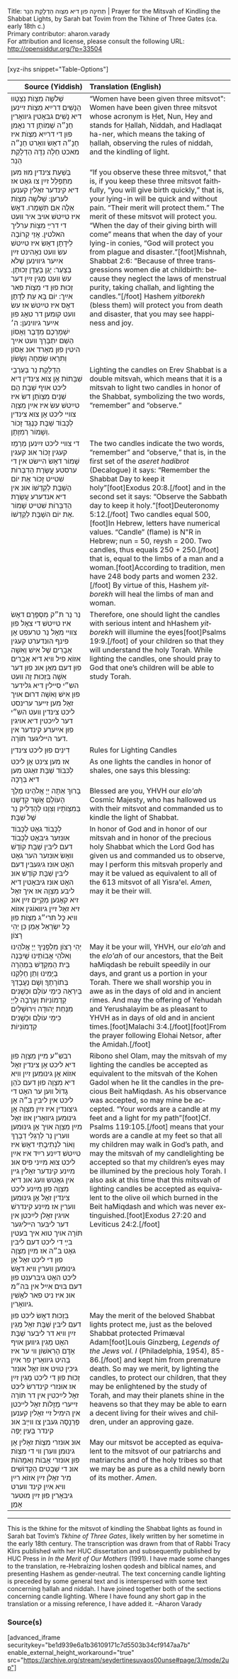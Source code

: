 <html>
<head></head>
<body>
Title: תְחִינָה פון דיא מִצְוה הַדְלָקַת הַנֵר | Prayer for the Mitsvah of Kindling the Shabbat Lights, by Sarah bat Tovim from the Tkhine of Three Gates (ca. early 18th c.)<br />
Primary contributor: aharon.varady<br />
For attribution and license, please consult the following URL: <a href="http://opensiddur.org/?p=33504">http://opensiddur.org/?p=33504</a>
<p />
<hr />

[xyz-ihs snippet="Table-Options"]<table style="margin-left: auto; margin-right: auto;" class="draggable">
<thead><tr><th id="x" style="text-align: right;">Source (Yiddish)</th><th style="text-align: left;">Translation (English)</th></tr></thead>
<tbody>
<tr><td style="vertical-align:top;">
<div class="yiddish" lang="yi">
שְׁלֹשָה מִצְוֺת נִצְטַווּ הַנָשִׁים דרײַא מִצְוֺת זײנען דיא נָשִׁים גבּאָטין גיװאָרין חַנָ״ה שְׁמוֹתָן דר נאָמן פוּן די דרײַא מִצְוֺת איז חַנָ״ה דאָשׂ װאָרט חַנָ״ה מאכט חַלָה נִדָה הַדְלָקַת הַנֵר׃
</div></td>

<td style="vertical-align:top;">
<div class="english" lang="en">
“Women have been given three mitsvot": Women have been given three mitsvot whose acronym is Ḥet, Nun, Hey and stands for Ḥallah, Niddah, and Hadlaqat ha-ner, which means the taking of ḥallah, observing the rules of niddah, and the kindling of light.
</div></td></tr>


<tr><td style="vertical-align:top;">
<div class="yiddish" lang="yi">
בְּשַׁעַת צינדין מוּז מען מִתְפַּלֵל זײַן צו גאָט אז דיא קינדער זאָלין קענען לערען: שְׁלֹשָה מִצְוֺת אֵלֶה אִם תִּשְׁמְרוּ. דאָשׂ איז טײַטשׁ אױבּ איר װעט די דרײַ מִצְוֺת ערליך האלטין. אֲזַי קְרוֹבָה לֵידָתָן דאָשׂ איז טײַטשׁ עשׂ װעט נאָהינט זײַן אײַער גיװינען שֶׁלֹא בְּצַעַר: יָגֵן בַּעֲדָן זְכוּתָן. עשׂ װעט מַגִין זײַן דער זְכוּת פוּן די מִצְוֺת פאר אײַך: יוֹם בָּא עֵת לֵדָתָן דאָס איז טײַטשׁ אז עשׂ װעט קומען דר טאָג פוּן אײַער גיװינען: ה׳ יִשְׁמָרְכֶם מִדֶּבֶר וְאָסוֹן הַשֵׁם יִתְבָּרֵךְ װעט אײַך היטין פוּן מאָרד אוּנ אָסוֹן וְתִרְאוּ שִׂמְחָה וְשָׂשׂוֹן׃
</div></td>

<td style="vertical-align:top;">
<div class="english" lang="en">
“If you observe these three mitsvot," that is, if you keep these three mitsvot faithfully, “you will give birth quickly,” that is, your lying-in will be quick and without pain. “Their merit will protect them.” The merit of these mitsvot will protect you. “When the day of their giving birth will come” means that when the day of your lying-in conies, “God will protect you from plague and disaster.”[foot]Mishnah, Shabbat 2:6: “Because of three transgressions women die at childbirth: because they neglect the laws of menstrual purity, taking challah, and lighting the candles.”[/foot] Hashem <em>yitborekh</em> (bless them) will protect you from death and disaster, that you may see happiness and joy.
</div></td></tr>


<tr><td style="vertical-align:top;">
<div class="yiddish" lang="yi">
הַדְלָקַת נֵר בְּעַרְבֵי שַׁבָּתוֹת אָן צוּא צינדין דיא ליכט אױף שַׁבָּת הֵם שְׁנַיִם מִצְוֺתָן דשׂ איז טײַטשׁ עשׂ איז אײַן מִצְוָה צװײ ליכט אָן צוּא צינדין לְכָּבוֹד שַׁבָּת כְּנֶגֶד זָכוֹר וְשָׁמוֹר רְמִזָתָן. 
</div></td>

<td style="vertical-align:top;">
<div class="english" lang="en">
Lighting the candles on Erev Shabbat is a double mitsvah, which means that it is a mitsvah to light two candles in honor of the Shabbat, symbolizing the two words, “remember” and “observe.”
</div></td></tr>


<tr><td style="vertical-align:top;">
<div class="yiddish" lang="yi">
די צװײ ליכט זײַנען מְרַמֵז קעגין זָכוֹר אוּנ קעגין שָׁמוֹר דאָשׂ הײשׂט אין די ערסטע עֲשֶׂרֶת הַדִבְּרוֹת שׁטײט זָכוֹר אֶת יוֹם הַשַׁבָּת לְקַדְשׁוֹ אוּנ אין דיא אנדערע עֲשֶׂרֶת הַדִבְּרוֹת שׁטײט שָׁמוֹר אֶת יוֹם השַׁבָּת לְקַדְשׁוֹ.
</div></td>

<td style="vertical-align:top;">
<div class="english" lang="en">
The two candles indicate the two words, “remember” and “observe,” that is, in the first set of the <em>aseret hadibrot</em> (Decalogue) it says: “Remember the Shabbat Day to keep it holy”[foot]Exodus 20:8.[/foot] and in the second set it says: “Observe the Sabbath day to keep it holy.”[foot]Deuteronomy 5:12.[/foot] Two candles equal 500,[foot]In Hebrew, letters have numerical values. “Candle” (flame) is N"R in Hebrew; nun = 50, reysh = 200. Two candles, thus equals 250 + 250.[/foot] that is, equal to the limbs of a man and a woman.[foot]According to tradition, men have 248 body parts and women 232.[/foot] By virtue of this, Hashem <em>yitborekh</em> will heal the limbs of man and woman.
</div></td></tr>


<tr><td style="vertical-align:top;">
<div class="yiddish" lang="yi">
נֵר נֵר תּ״ק מִסְפָּרָם דאָשׂ איז טײַטשׁ די צאָל פוּן צװײ מאָל נֵר טרעפט אָן פינף הוּנדערט קעגין אֵבָרִים שֶׁל אִישׁ וְאִשָׁה אזוֹא פיל װיא דיא אֵבָרִים פוּן דעם מאָן אוּנ פוּן דער אִשָׁה בִּזְכוּת זֶה װעט הש״י סײלין דיא גלידער פוּן אִישׁ וְאִשָׁה דרוּם אױך זאָל מען זײער ערינסט ליכט צינדין װעט הש״י דער לײַכטין דיא אױגין פוּן אײַערע קינדער אין דער הײליגער תּוֹרָה. 
</div></td>

<td style="vertical-align:top;">
<div class="english" lang="en">
Therefore, one should light the candles with serious intent and hHashem <em>yitborekh</em> will illumine the eyes[foot]Psalms 19:9.[/foot] of your children so that they will understand the holy Torah. While lighting the candles, one should pray to God that one’s children will be able to study Torah. 
</div></td></tr>


<tr><td style="vertical-align:top;">
<div class="yiddish" lang="yi">
דִינִים פוּן ליכט צינדין
</div></td>

<td style="vertical-align:top;">
<div class="english" lang="en">
Rules for Lighting Candles
</div></td></tr>


<tr><td style="vertical-align:top;">
<div class="yiddish" lang="yi">
אז מען צינט אָן ליכט לְכּבוֹד שַׁבָּת זאָגט מען דיא בְּרָכָה 
</div></td>

<td style="vertical-align:top;">
<div class="english" lang="en">
As one lights the candles in honor of shales, one says this blessing: 
</div></td></tr>


<tr><td style="vertical-align:top;">
<div class="liturgy" lang="he">
בָּרוּךְ אַתָּה 
יְיָ אֱלֹהֵינוּ 
מֶלֶךְ הָעוֹלָם 
אֲשֶׁר קִדְשָׁנוּ בְּמִצְוֺתָיו 
וְצִוָנוּ לְהַדְלִיק נֵר שֶׁל שַׁבָּת׃
</div></td>

<td style="vertical-align:top;">
<div class="english" lang="en">
Blessed are you, 
YHVH our <em>elo'ah</em>
Cosmic Majesty, 
who has hallowed us with their mitsvot 
and commanded us to kindle the light of Shabbat.
</div></td></tr>


<tr><td style="vertical-align:top;">
<div class="yiddish" lang="yi">
לְכָּבוֹד גאָט לְכָּבוֹד אוּנזער גיבּאָט לְכָּבוֹד דעם ליבּין שַׁבָּת קוֹדֶשׁ װאָשׂ אוּנזער הער גאָט האָט אוּנז גיגעבּין דעם ליבּין שַׁבָּת קוֹדֶשׁ אוּנ האָט אוּנז גיבּאָטין דיא ליבּע מִצְוָה אז איך זאָל זיא קאָנען מְקַיֵים זײַן אוּנ זיא זאָל זײַן גיװאוֹגין אזוֹא װיא כׇּל תּרי״ג מִצְוֺת פוּן כׇּל יִשְׂרָאֵל אָמֵן כֵּן יְהִי רָצוֹן׃
</div></td>

<td style="vertical-align:top;">
<div class="english" lang="en">
In honor of God and in honor of our mitsvah and in honor of the precious holy Shabbat which the Lord God has given us and commanded us to observe, may I perform this mitsvah properly and may it be valued as equivalent to all of the 613 mitsvot of all Yisra'el. <em>Amen</em>, may it be their will.
</div></td></tr>


<tr><td style="vertical-align:top;">
<div class="liturgy" lang="he">
יְהִי רָצוֹן מִלְפָנֶיךָ יְיָ אֱלֹהֵינוּ וֵאלֹהֵי אֲבוֹתֵינוּ שֶׁיִבָּנֶה בֵּית הַמִקְדָשׁ בִּמְהֵרָה בְיָמֵינוּ וְתֵן חֶלְקֵנוּ בְּתוֹרָתֶךָ׃ וְשָׁם נַעֲבָדְךָ בְּיִרְאָה כִּימֵי עוֹלָם וּכְשָׁנִים קַדְמוֹנִיוֹת׃ וְעָרְבָה לַיְיָ מִנְחַת יְהוּדָה וִירוּשָׁלַיִם כִּימֵי עוֹלָם וּכְשָׁנִים קַדְמוֹנִיוֹת׃
</div></td>

<td style="vertical-align:top;">
<div class="english" lang="en">
May it be your will, YHVH, our <em>elo'ah</em> and the <em>elo'ah</em> of our ancestors, that the Beit haMiqdash be rebuilt speedily in our days, and grant us a portion in your Torah. There we shall worship you in awe as in the days of old and in ancient rimes. And may the offering of Yehudah and Yerushalayim be as pleasant to YHVH as in days of old and in ancient times.[foot]Malachi 3:4.[/foot][foot]From the prayer following Elohai Netsor, after the Amidah.[/foot]
</div></td></tr>


<tr><td style="vertical-align:top;">
<div class="yiddish" lang="yi">
רבש״ע מײן מִצְוָה פוּן דיא ליכט אָן צינדין זאָל אזוֹא אָן גינוּמען זײַן װיא דיא מִצְוָה פוּן דעם כֹּהֵן גָדוֹל װען ער האָט די ליכט אין ליבּין בּ״ה אָן גיצוּנדין איז זײַן מִצְוָה אָן גינוּמען גיװאָרין אזוֹ זאָל מײַן מִצְוָה אױך אָן גינוּמען װערין נֵר לְרַגְלִי דְבָרֶךָ וְאוֹר לִנְתִיבָתִי דאָשׂ איז טײַטשׁ דײַנע רײַד איז אײַן ליכט צוּא מײַני פיס אוּנ מײַנע קינדער זאָלין גײן אין גאָטש װעג אוּנ דיא מִצְוָה פוּן מײַנע ליכט צינדין זאָל אָן גינוּמען װערין אז מײַנע קינדרשׁ אױגין זאָלן לײַכטן אין דער ליבּער הײליגער תּוֹרָה אױך טוא איך בּעטין בּײַ די ליכט דעם ליבּין גאָט בּ״ה אז מײַן מִצְוָה פוּן די ליכט זאָל אָן גינוּמען װערין װיא דאָשׂ ליכט האָט גיבּרענט פוּן דעם בּױם אײַל אין בּה״מ אוּנ איז ניט פאר לאָשׁין גיװאָרין.
</div></td>

<td style="vertical-align:top;">
<div class="english" lang="en">
Ribono shel Olam, may the mitsvah of my lighting the candles be accepted as equivalent to the mitsvah of the Kohen Gadol when he lit the candles in the precious Beit haMiqdash. As his observance was accepted, so may mine be accepted. “Your words are a candle at my feet and a light for my path”[foot]Cf. Psalms 119:105.[/foot] means that your words are a candle at my feet so that all my children may walk in God’s path, and may the mitsvah of my candlelighting be accepted so that my children’s eyes may be illumined by the precious holy Torah. I also ask at this time that this mitsvah of lighting candles be accepted as equivalent to the olive oil which burned in the Beit haMiqdash and which was never extinguished.[foot]Exodus 27:20 and Leviticus 24:2.[/foot]
</div></td></tr>


<tr><td style="vertical-align:top;">
<div class="yiddish" lang="yi">
בִּזְכוּת דאָשׂ ליכט פוּן דעם ליבּין שַׁבָּת זאָל מַגִין זײַן װיא דר ליבער שַׁבָּת האָט מַגִין גיװען אױף אָדָם הָרִאשׁוֹן װי ער איז בַּהיט גיװאָרין פר אײַן גיכין טױט אזוֹ זאָל אוּנזר זְכוּת פוּן די ליכט מַגִין זײַן אז אוּנזרי קינדרשׂ ליכט זאָל לײַכטין אין דר תּוֹרָה זײערי מַזָלוֹת זאָל לײכטן אין הימיל זײ זאָלין קענען פַּרְנָסָה געבּין צו װײַבּ אוּנ קינדר בְּעַיִן יָפֶה 
</div></td>

<td style="vertical-align:top;">
<div class="english" lang="en">
May the merit of the beloved Shabbat lights protect me, just as the beloved Shabbat protected Primæval Adam[foot]Louis Ginzberg, <em>Legends of the Jews vol. I</em> (Philadelphia, 1954), 85-86.[/foot] and kept him from premature death. So may we merit, by lighting the candles, to protect our children, that they may be enlightened by the study of Torah, and may their planets shine in the heavens so that they may be able to earn a decent living for their wives and children, under an approving gaze.
</div></td></tr>


<tr><td style="vertical-align:top;">
<div class="yiddish" lang="yi">
אוּנ אוּנזרי מִצְוֺת זאָלין אָן גינוּמן װערן װי די מִצְוֺת פוּן אוּנזרי אָבוֹת וְאִמָהוֹת אוּנ די שְׁבָטִים הַקְדוֹשִׁים מיר זאָלן זײַן אזוֹא רײַן װיא אײַן קינד װערט גיבּאָרין פוּן זײַן מוּטער אָמֵן׃
</div></td>

<td style="vertical-align:top;">
<div class="english" lang="en">
May our mitsvot be accepted as equivalent to the mitsvot of our patriarchs and matriarchs and of the holy tribes so that we may be as pure as a child newly born of its mother. <em>Amen</em>.
</div></td></tr>
</tbody></table>

<hr />

This is the tkhine for the mitsvot of kindling the Shabbat lights as found in Sarah bat Tovim’s <em>Tkhine of Three Gates</em>, likely written by her sometime in the early 18th century. The transcription was drawn from that of Rabbi Tracy Klirs published with her HUC dissertation and subsequently published by HUC Press in <em>In the Merit of Our Mothers</em> (1991). I have made some changes to the translation, re-Hebraizing loshen qodesh and biblical names, and presenting Hashem as gender-neutral. The text concerning candle lighting is preceded by some general text and is interspersed with some text concerning ḥallah and niddah. I have joined together both of the sections concerning candle lighting. Where I have found any short gap in the translation or a missing reference, I have added it. –Aharon Varady

<h3>Source(s)</h3>

[advanced_iframe securitykey="be1d939e6a1b36109171c7d5503b34cf9147aa7b" enable_external_height_workaround="true" src="https://archive.org/stream/seydertinesuvaos00unse#page/3/mode/2up"]

&nbsp;
</body>
</html>